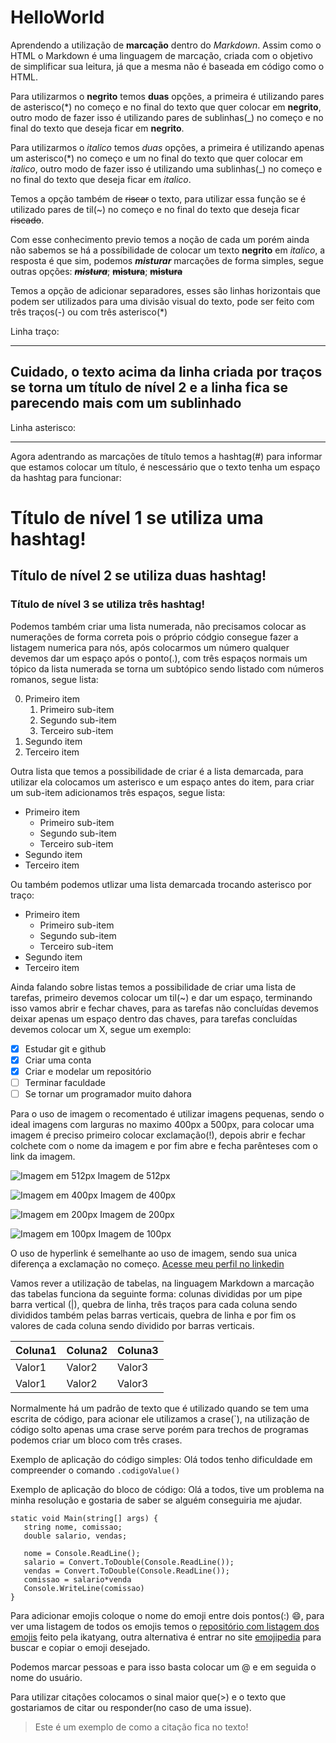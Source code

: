 # HelloWorld

Aprendendo a utilização de **marcação** dentro do _Markdown_.
Assim como o HTML o Markdown é uma linguagem de marcação, criada com o objetivo de simplificar sua leitura, já que a mesma não é baseada em código como o HTML.

Para utilizarmos o **negrito** temos **duas** opções, a primeira é utilizando pares de asterisco(\*) no começo e no final do texto que quer colocar em **negrito**, outro modo de fazer isso é utilizando pares de sublinhas(\_) no começo e no final do texto que deseja ficar em **negrito**.

Para utilizarmos o _italico_ temos _duas_ opções, a primeira é utilizando apenas um asterisco(\*) no começo e um no final do texto que quer colocar em *italico*, outro modo de fazer isso é utilizando uma sublinhas(\_) no começo e no final do texto que deseja ficar em _italico_.

Temos a opção também de ~~riscar~~ o texto, para utilizar essa função se é utilizado pares de til(~) no começo e no final do texto que deseja ficar ~~riscado~~.

Com esse conhecimento previo temos a noção de cada um porém ainda não sabemos se há a possíbilidade de colocar um texto **negrito** em _italico_, a resposta é que sim, podemos _**misturar**_ marcações de forma simples, segue outras opções: _~~**mistura**~~_; ~~**mistura**~~; ~~**mistura**~~

Temos a opção de adicionar separadores, esses são linhas horizontais que podem ser utilizados para uma divisão visual do texto, pode ser feito com três traços(-) ou com três asterisco(\*)

Linha traço:

---

Cuidado, o texto acima da linha criada por traços se torna um título de nível 2 e a linha fica se parecendo mais com um sublinhado
---

Linha asterisco:

***

Agora adentrando as marcações de título temos a hashtag(#) para informar que estamos colocar um título, é nescessário que o texto tenha um espaço da hashtag para funcionar:

# Título de nível 1 se utiliza uma hashtag!

## Título de nível 2 se utiliza duas hashtag!

### Título de nível 3 se utiliza três hashtag!

Podemos também criar uma lista numerada, não precisamos colocar as numerações de forma correta pois o próprio códgio consegue fazer a listagem numerica para nós, após colocarmos um número qualquer devemos dar um espaço após o ponto(.), com três espaços normais um tópico da lista numerada se torna um subtópico sendo listado com números romanos, segue lista:

0. Primeiro item
   1. Primeiro sub-item
   1. Segundo sub-item
   1. Terceiro sub-item
0. Segundo item
0. Terceiro item

Outra lista que temos a possibilidade de criar é a lista demarcada, para utilizar ela colocamos um asterisco e um espaço antes do item, para criar um sub-item adicionamos três espaços, segue lista:

* Primeiro item
   * Primeiro sub-item
   * Segundo sub-item
   * Terceiro sub-item
* Segundo item
* Terceiro item

Ou também podemos utlizar uma lista demarcada trocando asterisco por traço:

- Primeiro item
   - Primeiro sub-item
   - Segundo sub-item
   - Terceiro sub-item
- Segundo item
- Terceiro item

Ainda falando sobre listas temos a possibilidade de criar uma lista de tarefas, primeiro devemos colocar um til(~) e dar um espaço, terminando isso vamos abrir e fechar chaves, para as tarefas não concluídas devemos deixar apenas um espaço dentro das chaves, para tarefas concluídas devemos colocar um X, segue um exemplo:

- [X] Estudar git e github
- [X] Criar uma conta
- [X] Criar e modelar um repositório
- [ ] Terminar faculdade
- [ ] Se tornar um programador muito dahora

Para o uso de imagem o recomentado é utilizar imagens pequenas, sendo o ideal imagens com larguras no maximo 400px a 500px, para colocar uma imagem é preciso primeiro colocar exclamação(!), depois abrir e fechar colchete com o nome da imagem e por fim abre e fecha parênteses com o link da imagem.

![Imagem em 512px](https://github.com/FelipeVandevelde/HelloWorld/assets/148922578/0b0387ce-a337-4927-899d-faf35810b261)
Imagem de 512px

![Imagem em 400px](https://github.com/FelipeVandevelde/HelloWorld/assets/148922578/b681a721-df96-48f4-bdf7-5425866ced11)
Imagem de 400px

![Imagem em 200px](https://github.com/FelipeVandevelde/HelloWorld/assets/148922578/387bf453-1562-4185-af7d-96ebe0d4eb71)
Imagem de 200px

![Imagem em 100px](https://github.com/FelipeVandevelde/HelloWorld/assets/148922578/1570e651-47c0-44bd-99b1-536622b3d8a0)
Imagem de 100px

O uso de hyperlink é semelhante ao uso de imagem, sendo sua unica diferença a exclamação no começo.
[Acesse meu perfil no linkedin](https://www.linkedin.com/in/felipe-vandevelde-a54a81266/)

Vamos rever a utilização de tabelas, na linguagem Markdown a marcação das tabelas funciona da seguinte forma:
colunas divididas por um pipe barra vertical (|), quebra de linha, três traços para cada coluna sendo divididos também pelas barras verticais, quebra de linha e por fim os valores de cada coluna sendo dividido por barras verticais.

Coluna1|Coluna2|Coluna3
---|---|---
Valor1|Valor2|Valor3
Valor1|Valor2|Valor3

Normalmente há um padrão de texto que é utilizado quando se tem uma escrita de código, para acionar ele utilizamos a crase(\`), na utilização de código solto apenas uma crase serve porém para trechos de programas podemos criar um bloco com três crases.

Exemplo de aplicação do código simples:
Olá todos tenho dificuldade em compreender o comando `.codigoValue()`

Exemplo de aplicação do bloco de código:
Olá a todos, tive um problema na minha resolução e gostaria de saber se alguém conseguiria me ajudar.
```
static void Main(string[] args) { 
   string nome, comissao;
   double salario, vendas;
   
   nome = Console.ReadLine();
   salario = Convert.ToDouble(Console.ReadLine());
   vendas = Convert.ToDouble(Console.ReadLine());
   comissao = salario*venda
   Console.WriteLine(comissao)
}
```

Para adicionar emojis coloque o nome do emoji entre dois pontos(:) :smile:, para ver uma listagem de todos os emojis temos o [repositório com listagem dos emojis](https://github.com/ikatyang/emoji-cheat-sheet) feito pela ikatyang, outra alternativa é entrar no site [emojipedia](https://emojipedia.org/pt) para buscar e copiar o emoji desejado. 

Podemos marcar pessoas e para isso basta colocar um @ e em seguida o nome do usuário.

Para utilizar citações colocamos o sinal maior que(\>) e o texto que gostariamos de citar ou responder(no caso de uma issue).

> Este é um exemplo de como a citação fica no texto!

